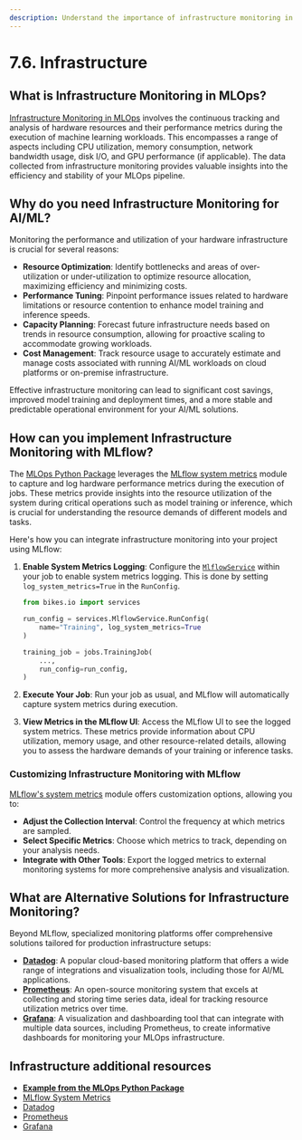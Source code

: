 ```yaml
---
description: Understand the importance of infrastructure monitoring in MLOps, learn how to track resource utilization and performance metrics to optimize hardware usage and cost efficiency.
---
```


# 7.6. Infrastructure

## What is Infrastructure Monitoring in MLOps?

[Infrastructure Monitoring in MLOps](https://cloud.google.com/architecture/mlops-continuous-delivery-and-automation-pipelines-in-machine-learning) involves the continuous tracking and analysis of hardware resources and their performance metrics during the execution of machine learning workloads. This encompasses a range of aspects including CPU utilization, memory consumption, network bandwidth usage, disk I/O, and GPU performance (if applicable). The data collected from infrastructure monitoring provides valuable insights into the efficiency and stability of your MLOps pipeline.

## Why do you need Infrastructure Monitoring for AI/ML?

Monitoring the performance and utilization of your hardware infrastructure is crucial for several reasons:

- **Resource Optimization**: Identify bottlenecks and areas of over-utilization or under-utilization to optimize resource allocation, maximizing efficiency and minimizing costs.
- **Performance Tuning**: Pinpoint performance issues related to hardware limitations or resource contention to enhance model training and inference speeds.
- **Capacity Planning**: Forecast future infrastructure needs based on trends in resource consumption, allowing for proactive scaling to accommodate growing workloads.
- **Cost Management**: Track resource usage to accurately estimate and manage costs associated with running AI/ML workloads on cloud platforms or on-premise infrastructure.

Effective infrastructure monitoring can lead to significant cost savings, improved model training and deployment times, and a more stable and predictable operational environment for your AI/ML solutions.

## How can you implement Infrastructure Monitoring with MLflow?

The [MLOps Python Package](https://github.com/fmind/mlops-python-package) leverages the [MLflow system metrics](https://mlflow.org/docs/latest/system-metrics/index.html) module to capture and log hardware performance metrics during the execution of jobs. These metrics provide insights into the resource utilization of the system during critical operations such as model training or inference, which is crucial for understanding the resource demands of different models and tasks.

Here's how you can integrate infrastructure monitoring into your project using MLflow:

1. **Enable System Metrics Logging**: Configure the [`MlflowService`](https://github.com/fmind/mlops-python-package/blob/main/src/bikes/io/services.py) within your job to enable system metrics logging. This is done by setting `log_system_metrics=True` in the `RunConfig`.

    ```python
    from bikes.io import services

    run_config = services.MlflowService.RunConfig(
        name="Training", log_system_metrics=True
    )

    training_job = jobs.TrainingJob(
        ...,
        run_config=run_config,
    )
    ```

2. **Execute Your Job**: Run your job as usual, and MLflow will automatically capture system metrics during execution.

3. **View Metrics in the MLflow UI**: Access the MLflow UI to see the logged system metrics. These metrics provide information about CPU utilization, memory usage, and other resource-related details, allowing you to assess the hardware demands of your training or inference tasks.

### Customizing Infrastructure Monitoring with MLflow

[MLflow's system metrics](https://mlflow.org/docs/latest/system-metrics/index.html) module offers customization options, allowing you to:

- **Adjust the Collection Interval**: Control the frequency at which metrics are sampled.
- **Select Specific Metrics**: Choose which metrics to track, depending on your analysis needs.
- **Integrate with Other Tools**: Export the logged metrics to external monitoring systems for more comprehensive analysis and visualization.

## What are Alternative Solutions for Infrastructure Monitoring?

Beyond MLflow, specialized monitoring platforms offer comprehensive solutions tailored for production infrastructure setups:

- **[Datadog](https://www.datadoghq.com/)**: A popular cloud-based monitoring platform that offers a wide range of integrations and visualization tools, including those for AI/ML applications.
- **[Prometheus](https://prometheus.io/)**: An open-source monitoring system that excels at collecting and storing time series data, ideal for tracking resource utilization metrics over time.
- **[Grafana](https://grafana.com/)**: A visualization and dashboarding tool that can integrate with multiple data sources, including Prometheus, to create informative dashboards for monitoring your MLOps infrastructure.

## Infrastructure additional resources

- **[Example from the MLOps Python Package](https://github.com/fmind/mlops-python-package/blob/main/src/bikes/io/services.py)**
- [MLflow System Metrics](https://mlflow.org/docs/latest/system-metrics/index.html)
- [Datadog](https://www.datadoghq.com/)
- [Prometheus](https://prometheus.io/)
- [Grafana](https://grafana.com/)
